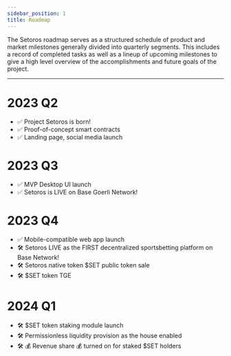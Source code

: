```yaml
---
sidebar_position: 1
title: Roadmap
---
```


<head>
    <title>Documentation | Roadmap</title>
    <meta name="title" property="og:title" content="Documentation | Roadmap" />
    <meta name="description" content="Documentation | Roadmap" />
    <meta name="description" property="og:description" content="Documentation | Roadmap" />
    <meta name="image" property="og:image" content="https://i.imgur.com/HE5eURN.png" />
    <meta name="twitter:title" content="Setoros Protocol" />
    <meta name="twitter:description" content="Documentation | Roadmap" />
    <meta name="twitter:image" content="https://i.imgur.com/HE5eURN.png"/>
    <meta name="twitter:card" content="summary_large_image" />
    <meta name="twitter:site" content="@setoros" />
</head>

The Setoros roadmap serves as a structured schedule of product and market milestones generally divided into quarterly segments. This includes a record of completed tasks as well as a lineup of upcoming milestones to give a high level overview of the accomplishments and future goals of the project.

---

# 2023 Q2
* ✅ Project Setoros is born!
* ✅ Proof-of-concept smart contracts
* ✅ Landing page, social media launch

# 2023 Q3
* ✅ MVP Desktop UI launch
* ✅ Setoros is LIVE on Base Goerli Network!

# 2023 Q4
* ✅ Mobile-compatible web app launch
* 🛠️ Setoros LIVE as the FIRST decentralized sportsbetting platform on Base Network!
* 🛠️ Setoros native token $SET public token sale
* 🛠️ $SET token TGE

# 2024 Q1
* 🛠️ $SET token staking module launch
* 🛠️ Permissionless liquidity provision as the house enabled
* 🛠️ 💰 Revenue share 💰 turned on for staked $SET holders
